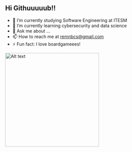 ## Hi Githuuuuub!!


- 🔭 I’m currently studying Software Engineering at ITESM
- 🌱 I’m currently learning cybersecurity and data science
- 💬 Ask me about ...
- 📫 How to reach me at remnbcs@gmail.com
- ⚡ Fun fact: I love boardgameees!


<img src="https://github.com/user-attachments/assets/8507d60f-bded-496e-aa00-038526cc5d0c" alt="Alt text" width="300"/>

